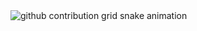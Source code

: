 <picture>
  <source media="(prefers-color-scheme: dark)" srcset="https://raw.githubusercontent.com/XianYu709/XianYu709/output/github-contribution-grid-snake-dark.svg">
  <source media="(prefers-color-scheme: light)" srcset="https://raw.githubusercontent.com/XianYu709/XianYu709output/github-contribution-grid-snake.svg">
  <img alt="github contribution grid snake animation" src="https://raw.githubusercontent.com/XianYu709/XianYu709output/github-contribution-grid-snake.svg">
</picture>
